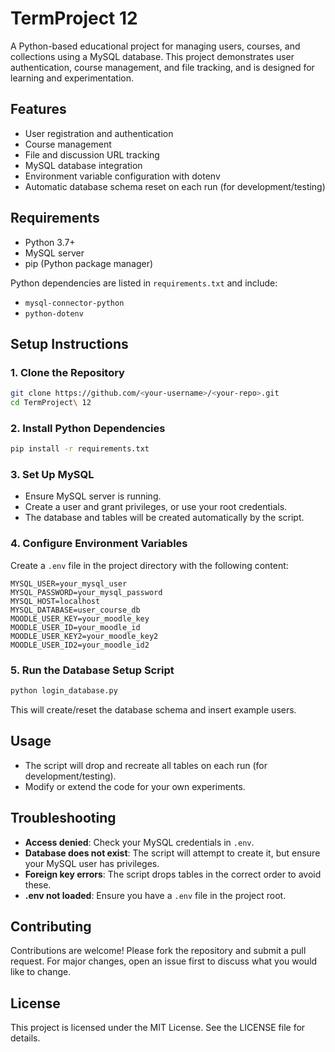 # TermProject 12

A Python-based educational project for managing users, courses, and collections using a MySQL database. This project demonstrates user authentication, course management, and file tracking, and is designed for learning and experimentation.

## Features
- User registration and authentication
- Course management
- File and discussion URL tracking
- MySQL database integration
- Environment variable configuration with dotenv
- Automatic database schema reset on each run (for development/testing)

## Requirements
- Python 3.7+
- MySQL server
- pip (Python package manager)

Python dependencies are listed in `requirements.txt` and include:
- `mysql-connector-python`
- `python-dotenv`

## Setup Instructions

### 1. Clone the Repository
```sh
git clone https://github.com/<your-username>/<your-repo>.git
cd TermProject\ 12
```

### 2. Install Python Dependencies
```sh
pip install -r requirements.txt
```

### 3. Set Up MySQL
- Ensure MySQL server is running.
- Create a user and grant privileges, or use your root credentials.
- The database and tables will be created automatically by the script.

### 4. Configure Environment Variables
Create a `.env` file in the project directory with the following content:
```
MYSQL_USER=your_mysql_user
MYSQL_PASSWORD=your_mysql_password
MYSQL_HOST=localhost
MYSQL_DATABASE=user_course_db
MOODLE_USER_KEY=your_moodle_key
MOODLE_USER_ID=your_moodle_id
MOODLE_USER_KEY2=your_moodle_key2
MOODLE_USER_ID2=your_moodle_id2
```

### 5. Run the Database Setup Script
```sh
python login_database.py
```
This will create/reset the database schema and insert example users.

## Usage
- The script will drop and recreate all tables on each run (for development/testing).
- Modify or extend the code for your own experiments.

## Troubleshooting
- **Access denied**: Check your MySQL credentials in `.env`.
- **Database does not exist**: The script will attempt to create it, but ensure your MySQL user has privileges.
- **Foreign key errors**: The script drops tables in the correct order to avoid these.
- **.env not loaded**: Ensure you have a `.env` file in the project root.

## Contributing
Contributions are welcome! Please fork the repository and submit a pull request. For major changes, open an issue first to discuss what you would like to change.

## License
This project is licensed under the MIT License. See the LICENSE file for details. 